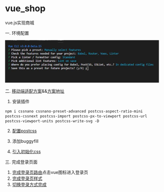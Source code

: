 # vue_shop
vue.js实现商城

一. 环境配置

![vue-cli配置](readmeImages/1.jpg)

二. [移动端适配方案](https://github.com/HaitaoWang555/vue_shop/commit/39c7999332b1bd0b906a27d2b0ec5dad799f1e69)&&[方案地址](https://www.w3cplus.com/mobile/vw-layout-in-vue.html)

  1. 安装插件
  ```
  npm i cssnano cssnano-preset-advanced postcss-aspect-ratio-mini postcss-cssnext postcss-import postcss-px-to-viewport postcss-url postcss-viewport-units postcss-write-svg -D
  ```
  
  2. [配置postcss](.postcssrc.js)

  3. 添加buggyfill

  4. [引入初始化css](https://github.com/HaitaoWang555/vue_shop/commit/b2add429932117450b961e2b99cf72ec379d2ed5)

三. 完成登录页面

  1. [完成登录页路由](https://github.com/HaitaoWang555/vue_shop/commit/2e74ce5349a76874b8da6379db66bd51a270f926)点击vue图标进入登录页
  2. [完成登录页样式](https://github.com/HaitaoWang555/vue_shop/commit/fad343747a76f64ca263e46387b356065ac33a77)
  3. [切换登录方式完成](https://github.com/HaitaoWang555/vue_shop/commit/5b0ec0d8017e50c76766407474c834f93963d7d3)